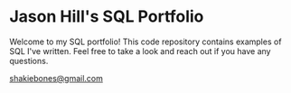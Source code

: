 # Jason Hill's SQL Portfolio

Welcome to my SQL portfolio! This code repository contains examples of SQL I've written. Feel free to take a look and reach out if you have any questions.

shakiebones@gmail.com
